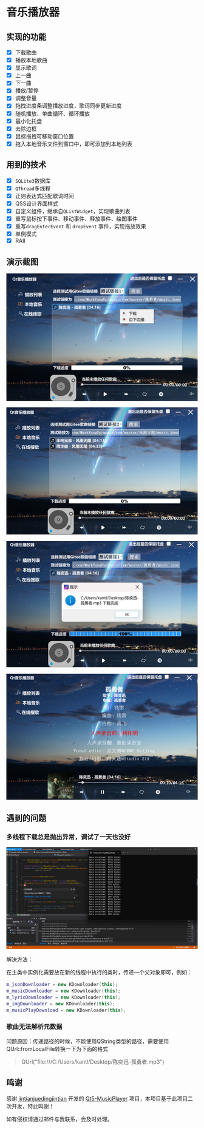 # 音乐播放器

## 实现的功能

- [x] 下载歌曲
- [x] 播放本地歌曲
- [x] 显示歌词
- [x] 上一曲
- [x] 下一曲
- [x] 播放/暂停
- [x] 调整音量
- [x] 拖拽进度条调整播放进度，歌词同步更新进度
- [x] 随机播放、单曲循环、循环播放
- [x] 最小化托盘
- [x] 去除边框
- [x] 鼠标拖拽可移动窗口位置
- [x] 拖入本地音乐文件到窗口中，即可添加到本地列表

## 用到的技术

- [x] `SQLite3`数据库
- [x] `QThread`多线程
- [x] 正则表达式匹配歌词时间
- [x] QSS设计界面样式
- [x] 自定义组件，继承自`QListWidget`，实现歌曲列表
- [x] 重写鼠标按下事件、移动事件、释放事件、绘图事件
- [x] 重写`dragEnterEvent` 和 `dropEvent` 事件，实现拖放效果
- [x] 单例模式
- [x] RAII

## 演示截图

![image-20240630163228130](./README.assets/image-20240630163228130.png)

![image-20240630164313253](./README.assets/image-20240630164313253.png)

![image-20240630163336064](./README.assets/image-20240630163336064.png)

![image-20240630163453914](./README.assets/image-20240630163453914.png)

## 遇到的问题

### 多线程下载总是抛出异常，调试了一天也没好

![image-20240606230310252](./README.assets/image-20240606230310252.png)

解决方法：

在主类中实例化需要放在新的线程中执行的类时，传递一个父对象即可，例如：

```cpp
m_jsonDownloader = new KDownloader(this);
m_musicDownloader = new KDownloader(this);
m_lyricDownloader = new KDownloader(this);
m_imgDownloader = new KDownloader(this);
m_musicPlayDownload = new KDownloader(this);
```

### 歌曲无法解析元数据

问题原因：传递路径的时候，不能使用QString类型的路径，需要使用QUrl::fromLocalFile转换一下为下面的格式

> QUrl("file:///C:/Users/kantl/Desktop/陈奕迅-孤勇者.mp3")

## 鸣谢

感谢 [jintianjuedingjintian](https://gitee.com/jintianjuedingjintian) 开发的 [Qt5-MusicPlayer](https://gitee.com/NJU-TJL/Qt5-MusicPlayer) 项目，本项目基于此项目二次开发，特此鸣谢！

如有侵权请通过邮件与我联系，会及时处理。
